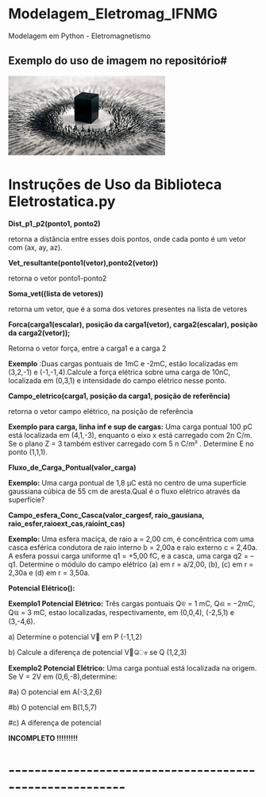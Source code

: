 # Modelagem_Eletromag_IFNMG
Modelagem em Python - Eletromagnetismo
## Exemplo do uso de imagem no repositório#
<img src="imgteste.jpg" alt="My cool logo"/>


#  Instruções de Uso da Biblioteca Eletrostatica.py  #

**Dist_p1_p2(ponto1, ponto2)** 

retorna a distância entre esses dois pontos, onde cada ponto é um vetor com (ax, ay, az).


**Vet_resultante(ponto1(vetor),ponto2(vetor))**

retorna o vetor ponto1-ponto2

**Soma_vet((lista de vetores))** 

retorna um vetor, que é a soma dos vetores presentes na lista de vetores

**Forca(carga1(escalar), posição da carga1(vetor), carga2(escalar), posição da carga2(vetor));**

Retorna o vetor força, entre a carga1 e a carga 2 

**Exemplo** :Duas cargas pontuais de 1mC e -2mC, estão localizadas em (3,2,-1) e (-1,-1,4).Calcule a força elétrica sobre uma carga de 10nC, localizada em (0,3,1) e intensidade do campo elétrico nesse ponto.

**Campo_eletrico(carga1, posição da carga1, posição de referência)**

retorna o vetor campo elétrico, na posição de referência

**Exemplo para carga, linha inf e sup de cargas:** Uma carga pontual 100 pC está localizada em (4,1,-3), enquanto o eixo x está carregado com 2n C/m. Se o plano Z = 3 também estiver carregado com 5 n C/m² . Determine E no ponto (1,1,1).

**Fluxo_de_Carga_Pontual(valor_carga)**

**Exemplo:** 
Uma carga pontual de 1,8 μC está no centro de uma superfície gaussiana cúbica de 55 cm de aresta.Qual é o fluxo elétrico através da superfície?

**Campo_esfera_Conc_Casca(valor_cargesf, raio_gausiana, raio_esfer,raioext_cas,raioint_cas)**

**Exemplo:** Uma esfera maciça, de raio a = 2,00 cm, é concêntrica com uma casca esférica condutora de raio interno b = 2,00a e raio externo c = 2,40a. A esfera possui carga uniforme q1 = +5,00 fC, e a casca, uma carga q2 = –q1. Determine o módulo do campo elétrico (a) em r = a/2,00, (b), (c) em r = 2,30a  e (d) em r = 3,50a.

**Potencial Elétrico():**

**Exemplo1 Potencial Elétrico:** Três cargas pontuais Qଵ = 1 mC, Qଶ = −2mC, Qଷ = 3 mC, estao localizadas, respectivamente, em (0,0,4), (-2,5,1) e (3,-4,6).

a) Determine o potencial V௉ em P (-1,1,2)

b) Calcule a diferença de potencial V௉ொ se Q (1,2,3)


**Exemplo2 Potencial Elétrico:** Uma carga pontual está localizada na origem. Se V = 2V em (0,6,-8),determine:

#a) O potencial em A(-3,2,6)

#b) O potencial em B(1,5,7)

#c) A diferença de potencial

**INCOMPLETO !!!!!!!!!**
# -------------------------------------------------------- #
